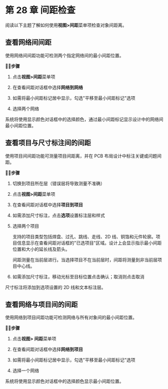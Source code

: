 # 第 28 章 间距检查

阅读以下主题了解如何使用**视图>间距**菜单项检查对象间距离。

## 查看网络间间距

使用网络间间距功能可检测两个指定网络间的最小间距位置。

🏃‍♂️‍**步骤**

1. 点击**视图>间距**菜单项

2. 在查看间距对话框中选择**网络到网络**

3. 如需将最小间距标记居中显示，勾选"平移至最小间距标记"选项

4. 选择两个网络

系统将使用显示颜色对话框中的选择颜色，通过最小间距标记显示设计中的网络间最小间距位置。

## 查看项目与尺寸标注间的间距

使用项目间间距功能可测量项目间距离，并在 PCB 布局设计中标注关键或问题间距。

🏃‍♂️‍**步骤**

1. 切换到项目所在层（错误层将导致测量不准确）

2. 点击**视图>间距**菜单项

3. 在查看间距对话框中选择**项目到项目**

4. 如需添加尺寸标注，点击**选项**设置标注层和样式

5. 选择两个项目

   支持的项目类型包括焊盘、过孔、跳线、走线、2D 线、铜箔和元件轮廓。项目信息显示在查看间距对话框的"已选项目"区域。设计上会显示指示最小间距位置和大小的延长线及箭头。

   间距测量在当前层进行。当选择项目不在当前层时，间距将测量到非当前层项目中心线。

6. 如需添加尺寸标注，移动光标至目标位置点击确认；取消则点击取消

尺寸标注将添加到选项设置的 2D 线和文本标注层。

## 查看网络与项目间的间距

使用网络到项目间距功能可检测网络与所有对象间的最小间距位置。

🏃‍♂️‍**步骤**

1. 点击**视图> 间距**菜单项

2. 在查看间距对话框中选择**网络到项目**

3. 如需将最小间距标记居中显示，勾选"平移至最小间距标记"选项

4. 选择一个网络

系统将使用显示颜色对话框中的选择颜色显示最小间距位置。
